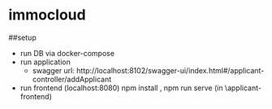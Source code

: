 # immocloud

##setup
- run DB  via docker-compose 
- run application 
  - swagger url: http://localhost:8102/swagger-ui/index.html#/applicant-controller/addApplicant
- run frontend (localhost:8080) npm install , npm run serve (in \applicant-frontend)
